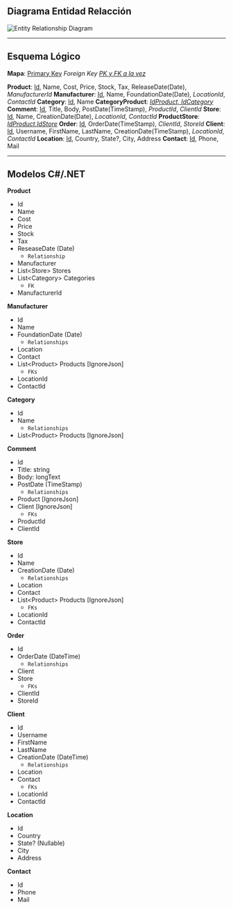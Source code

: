 ## Diagrama Entidad Relacción

![Entity Relationship Diagram](img/ER_Diagram.png)
___

## Esquema Lógico

**Mapa**:
<u>Primary Key</u>
*Foreign Key*
<em><u>PK y FK a la vez</u></em>

**Product**: <u>Id</u>, Name, Cost, Price, Stock, Tax, ReleaseDate(Date), *ManufacturerId*
**Manufacturer**: <u>Id</u>, Name, FoundationDate(Date), *LocationId*, *ContactId*
**Category**: <u>Id</u>, Name
**CategoryProduct**: <em><u>IdProduct, IdCategory</u></em>
**Comment**: <u>Id</u>, Title, Body, PostDate(TimeStamp), *ProductId*, *ClientId*
**Store**: <u>Id</u>, Name, CreationDate(Date), *LocationId*, *ContactId*
**ProductStore**: <em><u>IdProduct</u></em>,<em><u>IdStore</u></em>
**Order**: <u>Id</u>, OrderDate(TimeStamp), *ClientId*, *StoreId*
**Client**: <u>Id</u>, Username, FirstName, LastName, CreationDate(TimeStamp), *LocationId*, *ContactId*
**Location**: <u>Id</u>, Country, State?, City, Address
**Contact**: <u>Id</u>, Phone, Mail
___

## Modelos C\#/.NET

**Product**
* Id
* Name
* Cost
* Price
* Stock
* Tax
* ReseaseDate (Date)
	* `Relationship`
* Manufacturer
* List\<Store> Stores
* List\<Category\> Categories
	* `FK`
* ManufacturerId

**Manufacturer**
* Id
* Name
* FoundationDate (Date)
	* `Relationships`
* Location
* Contact
* List\<Product\> Products [IgnoreJson]
	* `FKs`
* LocationId
* ContactId

**Category**
* Id
* Name
	* `Relationships`
* List\<Product\> Products [IgnoreJson]

**Comment**
* Id
* Title: string
* Body: longText
* PostDate  (TimeStamp)
	* `Relationships`
* Product [IgnoreJson]
* Client [IgnoreJson]
	* `FKs`
*  ProductId
* ClientId

**Store**
* Id
* Name
* CreationDate (Date)
	* `Relationships`
* Location
* Contact
* List\<Product\> Products [IgnoreJson]
	* `FKs`
* LocationId
* ContactId

**Order**
* Id
* OrderDate (DateTime)
	* `Relationships`
* Client
* Store
	* `FKs`
* ClientId
* StoreId

**Client**
* Id
* Username
* FirstName
* LastName
* CreationDate (DateTime)
	* `Relationships`
* Location
* Contact
	* `FKs`
 * LocationId
 * ContactId

**Location**
* Id
* Country
* State? (Nullable)
* City
* Address

**Contact** 
* Id
* Phone
* Mail
